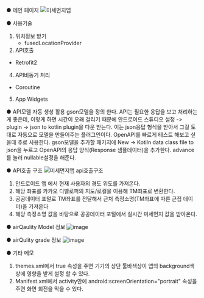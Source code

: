 ● 메인 페이지
![미세먼지앱](https://github.com/MaelHoon/YellowDust/assets/149458609/3317a1fb-de39-4c78-a0a4-116656aaf5b3)

● 사용기술
1. 위치정보 받기
   - fusedLocationProvider
3. API호출
  - Retrofit2
4. API비동기 처리
  - Coroutine
5. App Widgets

● API모델 자동 생성 활용
gson모델을 정의 한다. API는 필요한 응답을 보고 처리하는게 좋은데,
이렇게 하면 시간이 오래 걸리기 때문에
안드로이드 스튜디오 설정 -> plugin -> json to kotlin plugin을 다운 받는다.
이는 json응답 형식을 받아서 그걸 토대로 자동으로 모델을 만들어주는 플러그인이다.
OpenAPI를 빠르게 테스트 해보고 싶을때 주로 사용한다.
gson모델을 추가할 패키지에 New -> Kotiln data class file to json을 누르고
OpenAPI의 응답 양식(Response 샘플데이터)을 추가한다. advance를 눌러 nullable설정을 해준다.

● API호출 구조
![미세먼지앱 api호출구조](https://github.com/MaelHoon/YellowDust/assets/149458609/310db78d-0ed3-44ad-bc43-32ebc560ca04)
1. 안드로이드 앱 에서 현재 사용자의 경도 위도를 가져온다.
2. 해당 좌표를 카카오 디벨로퍼의 지도/로컬을 이용해 TM좌표로 변환한다.
3. 공공데이터 포털로 TM좌표를 전달해서 근처 측정소명(TM좌표에 따른 근접 데이터)을 가져온다
4. 해당 측정소명 값을 바탕으로 공공데이터 포털에서 실시간 미세먼지 값을 받아온다.

● airQaulity Model 정보
![image](https://github.com/MaelHoon/YellowDust/assets/149458609/b3ff8c2a-238f-4c2a-b55d-c4693321dd38)

● airQulity grade 정보
![image](https://github.com/MaelHoon/YellowDust/assets/149458609/2fdc7e78-1eec-4eaa-870b-67e20c86e882)

● 기타 메모
1. themes.xml에서 <item name="android:windowTranslucentStatus">true</item> 속성을 주면
   기기의 상단 툴바색상이 앱의 background색상에 영향을 받게 설정 할 수 있다.
2. Manifest.xml에서 activity안에 android:screenOrientation="portrait" 속성을 주면 화면 회전을 막을 수 있다.
